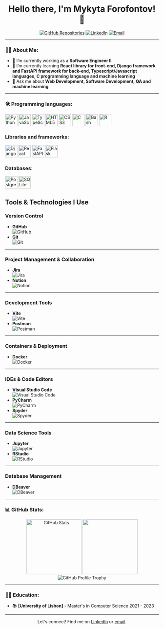 <h1 align="center">Hello there, I'm Mykyta Forofontov! 👋</h1>

<p align="center">
  <a href="https://github.com/MForofontov?tab=repositories"><img src="https://img.shields.io/badge/-My%20Repos-181717?style=for-the-badge&logo=github" alt="GitHub Repositories"></a>
  <a href="https://www.linkedin.com/in/mykyta-forofontov-7128a31bb"><img src="https://img.shields.io/badge/-LinkedIn-0077B5?style=for-the-badge&logo=linkedin" alt="LinkedIn"></a>
  <a href="mailto:[mykyta_forofontov@hotmail.com]"><img src="https://img.shields.io/badge/-Email-c14438?style=for-the-badge&logo=Gmail&logoColor=white" alt="Email"></a>
</p>

---

### 👨‍💻 About Me:
- 🔭 I’m currently working as a **Software Engineer II**
- 🌱 I’m currently learning **React library for front-end, Django framework and FastAPI framework for back-end, Typescript/Javascript languages, C programming language and machine learning**
- 💬 Ask me about **Web Development, Software Development, QA and machine learning**

---

### 🛠️ Programming languages:
<p>
<!-- Python -->
<img src="https://cdn.jsdelivr.net/gh/devicons/devicon/icons/python/python-original.svg" width="40" height="40" alt="Python" />

<!-- JavaScript -->
<img src="https://cdn.jsdelivr.net/gh/devicons/devicon/icons/javascript/javascript-original.svg" width="40" height="40" alt="JavaScript" />

<!-- TypeScript -->
<img src="https://cdn.jsdelivr.net/gh/devicons/devicon/icons/typescript/typescript-original.svg" width="40" height="40" alt="TypeScript" />

<!-- HTML5 -->
<img src="https://cdn.jsdelivr.net/gh/devicons/devicon/icons/html5/html5-original.svg" width="40" height="40" alt="HTML5" />

<!-- CSS3 -->
<img src="https://cdn.jsdelivr.net/gh/devicons/devicon/icons/css3/css3-original.svg" width="40" height="40" alt="CSS3" />

<!-- C -->
<img src="https://cdn.jsdelivr.net/gh/devicons/devicon/icons/c/c-original.svg" width="40" height="40" alt="C" />

<!-- Shell Scripting (Bash) -->
<img src="https://cdn.jsdelivr.net/gh/devicons/devicon/icons/bash/bash-original.svg" width="40" height="40" alt="Bash Shell Scripting" />

<!-- R -->
<img src="https://cdn.jsdelivr.net/gh/devicons/devicon/icons/r/r-original.svg" width="40" height="40" alt="R" />
</p>

### Libraries and frameworks:

<p>
<!-- Django -->
<img src="https://cdn.jsdelivr.net/gh/devicons/devicon/icons/django/django-plain.svg" width="40" height="40" alt="Django" />

<!-- React -->
<img src="https://cdn.jsdelivr.net/gh/devicons/devicon/icons/react/react-original.svg" width="40" height="40" alt="React" />

<!-- FastAPI -->
<img src="https://cdn.jsdelivr.net/gh/devicons/devicon/icons/fastapi/fastapi-original.svg" width="40" height="40" alt="FastAPI" />

<!-- Flask -->
<img src="https://cdn.jsdelivr.net/gh/devicons/devicon/icons/flask/flask-original.svg" width="40" height="40" alt="Flask" />
</p>

### Databases:

<p>
<!-- PostgreSQL -->
<img src="https://cdn.jsdelivr.net/gh/devicons/devicon/icons/postgresql/postgresql-original.svg" width="40" height="40" alt="PostgreSQL" />

<!-- SQLite -->
<img src="https://cdn.jsdelivr.net/gh/devicons/devicon/icons/sqlite/sqlite-original.svg" width="40" height="40" alt="SQLite" />
</p>

## **Tools & Technologies I Use**

### **Version Control**
- **GitHub**  
  ![GitHub](https://cdn.jsdelivr.net/gh/devicons/devicon/icons/github/github-original.svg)  
- **Git**  
  ![Git](https://cdn.jsdelivr.net/gh/devicons/devicon/icons/git/git-original.svg)  

---

### **Project Management & Collaboration**
- **Jira**  
  ![Jira](https://cdn.jsdelivr.net/gh/devicons/devicon/icons/jira/jira-original.svg)  
- **Notion**  
  ![Notion](https://cdn.jsdelivr.net/gh/devicons/devicon/icons/notion/notion-original.svg)  

---

### **Development Tools**
- **Vite**  
  ![Vite](https://cdn.jsdelivr.net/gh/devicons/devicon/icons/vite/vite-original.svg)  
- **Postman**  
  ![Postman](https://cdn.jsdelivr.net/gh/devicons/devicon/icons/postman/postman-original.svg)  

---

### **Containers & Deployment**
- **Docker**  
  ![Docker](https://cdn.jsdelivr.net/gh/devicons/devicon/icons/docker/docker-original.svg)  

---

### **IDEs & Code Editors**
- **Visual Studio Code**  
  ![Visual Studio Code](https://cdn.jsdelivr.net/gh/devicons/devicon/icons/vscode/vscode-original.svg)  
- **PyCharm**  
  ![PyCharm](https://cdn.jsdelivr.net/gh/devicons/devicon/icons/pycharm/pycharm-original.svg)  
- **Spyder**  
  ![Spyder](https://cdn.jsdelivr.net/gh/devicons/devicon/icons/spyder/spyder-original.svg)  

---

### **Data Science Tools**
- **Jupyter**  
  ![Jupyter](https://cdn.jsdelivr.net/gh/devicons/devicon/icons/jupyter/jupyter-original.svg)  
- **RStudio**  
  ![RStudio](https://cdn.jsdelivr.net/gh/devicons/devicon/icons/rstudio/rstudio-original.svg)  

---

### **Database Management**
- **DBeaver**  
  ![DBeaver](https://cdn.jsdelivr.net/gh/devicons/devicon/icons/dbeaver/dbeaver-original.svg)  


---

### 📊 GitHub Stats:
<p align="center">
  <img src="https://github-readme-stats.vercel.app/api?username=MForofontov&show_icons=true&theme=radical" alt="GitHub Stats" height="180em" />
  <img src="https://github-readme-stats.vercel.app/api/top-langs/?username=MForofontov&layout=compact&theme=radical&count_private=true&langs_count=10" height="180em" />
  <img src="https://github-profile-trophy.vercel.app/?username=MForofontov&theme=onedark" alt="GitHub Profile Trophy">
</p>

---

### 🧑‍🎓 Education:
- 📚 **[University of Lisbon]** - Master's in Computer Science
  2021 - 2023

---

<p align="center">Let's connect! Find me on <a href="https://www.linkedin.com/in/mykyta-forofontov-7128a31bb">LinkedIn</a> or <a href="mailto:mykyta_forofontov@hotmail.com">email</a>.</p>
